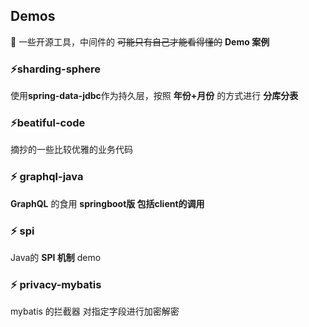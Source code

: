 ## Demos  
🍔 一些开源工具，中间件的 ~~可能只有自己才能看得懂的~~ **Demo 案例**

### :zap:**sharding-sphere**  
使用**spring-data-jdbc**作为持久层，按照 **年份+月份** 的方式进行 **分库分表**

### :zap:**beatiful-code**
摘抄的一些比较优雅的业务代码

### :zap: **graphql-java**
**GraphQL** 的食用 **springboot版 包括client的调用**

### :zap: spi
Java的 **SPI 机制** demo

### :zap: privacy-mybatis
mybatis 的拦截器 对指定字段进行加密解密
